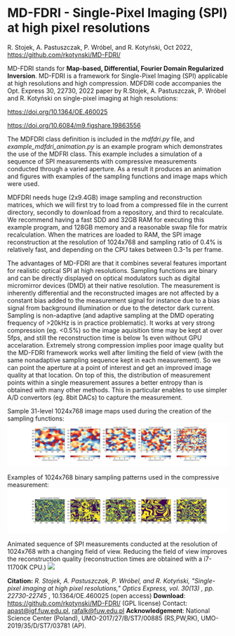 # MD-FDRI - Single-Pixel Imaging (SPI) at high pixel resolutions
R. Stojek, A. Pastuszczak, P. Wróbel, and R. Kotyński, Oct 2022, https://github.com/rkotynski/MD-FDRI/

MD-FDRI stands for **Map-based, Differential, Fourier Domain Regularized Inversion**. MD-FDRI is a framework for Single-Pixel Imaging (SPI) applicable at high resolutions and high compression. MDFDRI code accompanies the Opt. Express 30, 22730, 2022 paper
by R.Stojek, A. Pastuszczak, P. Wróbel and R. Kotyński on single-pixel imaging at high resolutions:

https://doi.org/10.1364/OE.460025

https://doi.org/10.6084/m9.figshare.19863556

The MDFDRI class definition is included in the _mdfdri.py_ file, and 
_example_mdfdri_animation.py_ is an example program which demonstrates the use of the MDFRI class. This example includes a simulation of a sequence of SPI measurements with compressive measurements conducted through a varied aperture. As a result it produces an animation and figures with examples of the sampling functions and image maps which were used.

MDFDRI needs huge (2x9.4GB) image sampling and reconstruction matrices, which we will first try to load from a compressed file in the current directory, secondly to download from a repository, and third to recalculate. We recommend having a fast SDD and 32GB RAM for executing this example program, and 128GB memory and a reasonable swap file for matrix recalculation. When the matrices are loaded to RAM, the SPI image reconstruction at the resolution of 1024x768 and sampling ratio of 0.4% is relatively fast, and depending on the CPU takes between 0.3-1s per frame.

The advantages of MD-FDRI are that it combines several features important for realistic optical SPI at high resolutions. Sampling functions are binary and can be directly displayed on optical modulators such as digital micromirror devices (DMD) at their native resolution. The measurement is inherently differential and the reconstructed images are not affected by a constant bias added to the measurement signal for instance due to a bias signal from background illumination or due to the detector dark current. Sampling is non-adaptive (and adaptive sampling at the DMD operating frequency of >20kHz is in practice problematic). It works at very strong compression (eg. <0.5%) so the image aquisition time may be kept at over 5fps, and still the reconstruction time is below 1s even without GPU accelaration. Extremely strong compression implies poor image quality but the MD-FDRI framework works well after limiting the field of view (with the same nonadaptive sampling sequence kept in each measurement). So we can point the aperture at a point of interest and get an improved image quality at that location. On top of this, the distribution of measurement points within a single measurement assures a better entropy than is obtained with many other methods. This in particular enables to use simpler A/D convertors (eg. 8bit DACs) to capture the measurement. 


Sample 31-level 1024x768 image maps used during the creation of the sampling functions:
![](readme/fig_image_maps.jpg)

Examples of 1024x768 binary sampling patterns used in the compressive measurement:
![](readme/fig_sampling_patterns.jpg)

Animated sequence of SPI measurements conducted at the resolution of 1024x768 with a changing field of view. Reducing the field of view improves the reconstruction quality (reconstruction times are obtained with a i7-11700K CPU.)
![](readme/mdfdri_animation_768_1024.gif)


**Citation:** *R. Stojek, A. Pastuszczak,  P. Wróbel, and R. Kotyński, "Single-pixel imaging at high pixel resolutions," Optics Express, vol. 30(13) , pp. 22730-22745* , 10.1364/OE.460025 (open access)
**Download**: https://github.com/rkotynski/MD-FDRI/ (GPL license) Contact: apast@igf.fuw.edu.pl, rafalk@fuw.edu.pl
**Acknowledgement**: National Science Center (Poland), UMO-2017/27/B/ST7/00885 (RS,PW,RK), UMO-2019/35/D/ST7/03781 (AP).